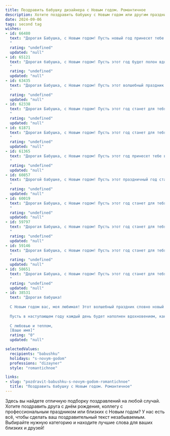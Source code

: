 ```yaml
---
title: Поздравить бабушку дизайнера с Новым годом. Романтичное
description: Хотите поздравить бабушку с Новым годом или другим праздником? Наш ИИ создаст незабываемое поздравление, а вы обязательно выделитесь среди других.  
date: 2024-09-06
tags: second tag
wishes:
- id: 66480
  text: "Дорогая Бабушка, с Новым годом! Пусть новый год принесет тебе вдохновение и свежие идеи для твоих неповторимых творений. Желаю тебе праздничного настроения, семейного тепла и чтобы все твои дизайнерские мечты сбывались!
  "
  rating: "undefined"
  updated: "null"
- id: 65121
  text: "Дорогая бабушка, с Новым годом! Пусть этот год будет полон вдохновения, как палитра талантливого дизайнера, ярким и незабываемым, как творения твоих рук. Пусть счастье украсит каждый день, словно изящный элемент декора, а любовь согреет теплом, подобно уютному пледу.
  "
  rating: "undefined"
  updated: "null"
- id: 63435
  text: "Дорогая Бабушка, с Новым годом! Пусть этот волшебный праздник принесет тебе  радость, уют и вдохновение.  Желаю тебе  ярких красок в жизни, как в твоих чудесных дизайнерских работах, и чтобы каждый день был полон красоты и любви. Счастья тебе, моя дорогая!
  "
  rating: "undefined"
  updated: "null"
- id: 62338
  text: "Дорогая Бабушка, с Новым годом! Пусть этот год станет для тебя ярким и вдохновенным, как палитра талантливого дизайнера. Желаю тебе множество новых, творческих идей, которые согреют твою душу теплом и красотой, как уютный домашний камин!
  "
  rating: "undefined"
  updated: "null"
- id: 61871
  text: "Дорогая Бабушка, с Новым годом! Пусть этот год станет для тебя полотном, на котором ты сможешь творить новые чудеса, расцвечивать будни яркими красками, а жизнь будет такой же красивой и вдохновляющей, как твои дизайнерские творения.
  "
  rating: "undefined"
  updated: "null"
- id: 61365
  text: "Дорогая Бабушка, с Новым годом! Пусть этот год принесет тебе вдохновение, как яркие краски на твоих любимых дизайнерских проектах, и теплоту, как уютные, созданные твоими руками, праздничные украшения. Желаю тебе здоровья, счастья и праздничного настроения весь год!
  "
  rating: "undefined"
  updated: "null"
- id: 60857
  text: "Дорогой бабушке, с Новым годом! Пусть этот праздничный год станет для тебя полотном, где ты творишь яркие, неповторимые картины своей жизни, наполненные теплом, любовью и вдохновением. Пусть каждый день будет полон радости и счастья, а всё задуманное воплотится в жизнь легко и красиво, словно по волшебству.
  "
  rating: "undefined"
  updated: "null"
- id: 60019
  text: "Дорогая Бабушка, с Новым годом! Пусть этот год станет для тебя таким же светлым и тёплым, как твои талантливые дизайнерские идеи. Пусть каждая минута будет наполнена волшебством, а каждый день — вдохновением. Здоровья тебе, радости и бесконечной любви!
  "
  rating: "undefined"
  updated: "null"
- id: 59797
  text: "Дорогая Бабушка, с Новым годом! Пусть этот год станет для тебя полотном, на котором ты, словно истинный дизайнер, создашь самые яркие и прекрасные картины счастья, любви и радости. Пусть каждая деталь твоей жизни будет безупречной, а каждый миг сияет теплом и нежностью.
  "
  rating: "undefined"
  updated: "null"
- id: 59146
  text: "Дорогая Бабушка, с Новым годом! Пусть этот год станет для тебя волшебным, наполненным добром, любовью и вдохновением. Как твоей любимой дизайнерской работе, пусть твоя жизнь будет яркой, красивой и гармоничной. Желаю тебе крепкого здоровья, огромного счастья и исполнения всех желаний!
  "
  rating: "undefined"
  updated: "null"
- id: 58651
  text: "Дорогая Бабушка, с Новым годом! Пусть этот год станет для тебя полотном, на котором ты будешь создавать самые яркие и прекрасные картины своей жизни. Пусть твоя фантазия рисует только радостные моменты, а вдохновение не покидает тебя ни на минуту!
  "
  rating: "undefined"
  updated: "null"
- id: 38531
  text: "Дорогая бабушка!
  
  С Новым годом вас, моя любимая! Этот волшебный праздник словно новый холст, на котором мы можем рисовать самые яркие и трогательные моменты нашей жизни. Вы — настоящий дизайнер счастья, создающий уют и тепло в нашем доме.
  
  Пусть в наступающем году каждый день будет наполнен вдохновением, как ваша мастерская, где идеи сверкают, а мечты начинают сбываться. Желаю здоровья, радости и бесконечного счастья! Пусть ваша жизнь украсится яркими красками, а улыбка всегда освещает наш путь.
  
  С любовью и теплом,
  [Ваше имя]"
  rating: "0"
  updated: "null"

selectedValues:
  recipients: "babushku"
  holidays: "s-novym-godom"
  professions: "dizayner"
  style: "romantichnoe"

links:
- slug: "pozdravit-babushku-s-novym-godom-romantichnoe"
  title: "Поздравить бабушку с Новым годом. Романтичное"
---
```


Здесь вы найдете отличную подборку поздравлений на любой случай. 
Хотите поздравить друга с днём рождения, коллегу с профессиональным праздником или близких с Новым годом? У нас есть всё, чтобы сделать ваш поздравительный текст незабываемым. Выбирайте нужную категорию и находите лучшие слова для ваших близких и друзей!
